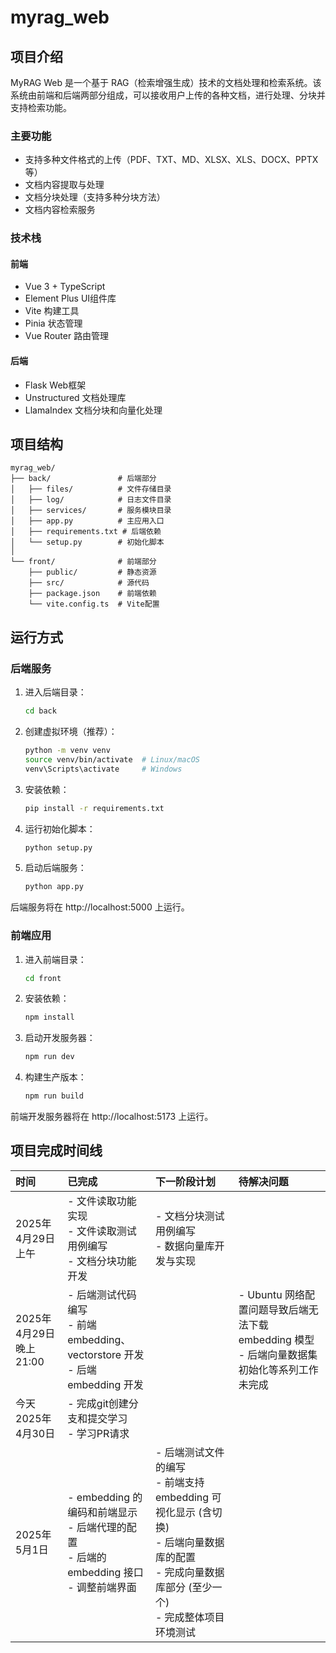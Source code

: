 # myrag_web

## 项目介绍

MyRAG Web 是一个基于 RAG（检索增强生成）技术的文档处理和检索系统。该系统由前端和后端两部分组成，可以接收用户上传的各种文档，进行处理、分块并支持检索功能。

### 主要功能

- 支持多种文件格式的上传（PDF、TXT、MD、XLSX、XLS、DOCX、PPTX等）
- 文档内容提取与处理
- 文档分块处理（支持多种分块方法）
- 文档内容检索服务

### 技术栈

#### 前端
- Vue 3 + TypeScript
- Element Plus UI组件库
- Vite 构建工具
- Pinia 状态管理
- Vue Router 路由管理

#### 后端
- Flask Web框架
- Unstructured 文档处理库
- LlamaIndex 文档分块和向量化处理

## 项目结构

```
myrag_web/
├── back/               # 后端部分
│   ├── files/          # 文件存储目录
│   ├── log/            # 日志文件目录
│   ├── services/       # 服务模块目录
│   ├── app.py          # 主应用入口
│   ├── requirements.txt # 后端依赖
│   └── setup.py        # 初始化脚本
│
└── front/              # 前端部分
    ├── public/         # 静态资源
    ├── src/            # 源代码
    ├── package.json    # 前端依赖
    └── vite.config.ts  # Vite配置
```

## 运行方式

### 后端服务

1. 进入后端目录：
   ```bash
   cd back
   ```

2. 创建虚拟环境（推荐）：
   ```bash
   python -m venv venv
   source venv/bin/activate  # Linux/macOS
   venv\Scripts\activate     # Windows
   ```

3. 安装依赖：
   ```bash
   pip install -r requirements.txt
   ```

4. 运行初始化脚本：
   ```bash
   python setup.py
   ```

5. 启动后端服务：
   ```bash
   python app.py
   ```

后端服务将在 http://localhost:5000 上运行。

### 前端应用

1. 进入前端目录：
   ```bash
   cd front
   ```

2. 安装依赖：
   ```bash
   npm install
   ```

3. 启动开发服务器：
   ```bash
   npm run dev
   ```

4. 构建生产版本：
   ```bash
   npm run build
   ```

前端开发服务器将在 http://localhost:5173 上运行。

## 项目完成时间线

| 时间                 | 已完成                                                            | 下一阶段计划                               | 待解决问题                                                                 |
| :------------------- | :---------------------------------------------------------------- | :----------------------------------------- | :------------------------------------------------------------------------- |
| 2025年4月29日 上午   | - 文件读取功能实现<br>- 文件读取测试用例编写<br>- 文档分块功能开发 | - 文档分块测试用例编写<br>- 数据向量库开发与实现 |                                                                            |
| 2025年4月29日 晚上21:00 | - 后端测试代码编写<br>- 前端 embedding、vectorstore 开发<br>- 后端 embedding 开发 |                                            | - Ubuntu 网络配置问题导致后端无法下载 embedding 模型<br>- 后端向量数据集初始化等系列工作未完成 |
| 今天2025年4月30日                 | - 完成git创建分支和提交学习<br>- 学习PR请求                       |                                            |                                                                            |
| 2025年5月1日         | - embedding 的编码和前端显示<br>- 后端代理的配置<br>- 后端的 embedding 接口<br>- 调整前端界面 | - 后端测试文件的编写<br>- 前端支持 embedding 可视化显示 (含切换)<br>- 后端向量数据库的配置<br>- 完成向量数据库部分 (至少一个)<br>- 完成整体项目环境测试 |                                                                            |
